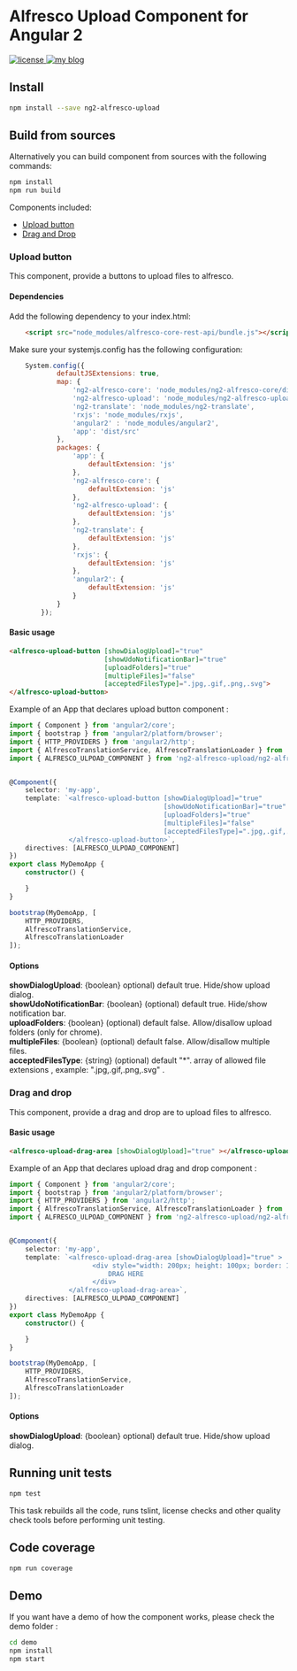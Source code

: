 # Alfresco Upload Component for Angular 2
<p>
  <a href='https://raw.githubusercontent.com/Alfresco/dev-platform-webcomponents/master/ng2-components/ng2-alfresco-upload/LICENSE'>
     <img src='https://img.shields.io/hexpm/l/plug.svg' alt='license' />
  </a>
  <a href='https://www.alfresco.com/'>
     <img src='https://img.shields.io/badge/style-component-green.svg?label=alfresco' alt='my blog' />
  </a>
</p>

## Install


```sh
npm install --save ng2-alfresco-upload
```


## Build from sources
Alternatively you can build component from sources with the following commands:


```sh
npm install
npm run build
```

Components included:

- [Upload button](#upload-button)
- [Drag and Drop](#drag-and-drop)

### Upload button
This component, provide a buttons to upload files to alfresco.

#### Dependencies

Add the following dependency to your index.html:

```html
    <script src="node_modules/alfresco-core-rest-api/bundle.js"></script>
```

Make sure your systemjs.config has the following configuration:

```javascript
    System.config({
            defaultJSExtensions: true,
            map: {
                'ng2-alfresco-core': 'node_modules/ng2-alfresco-core/dist',
                'ng2-alfresco-upload': 'node_modules/ng2-alfresco-upload/dist',
                'ng2-translate': 'node_modules/ng2-translate',
                'rxjs': 'node_modules/rxjs',
                'angular2' : 'node_modules/angular2',
                'app': 'dist/src'
            },
            packages: {
                'app': {
                    defaultExtension: 'js'
                },
                'ng2-alfresco-core': {
                    defaultExtension: 'js'
                },
                'ng2-alfresco-upload': {
                    defaultExtension: 'js'
                },
                'ng2-translate': {
                    defaultExtension: 'js'
                },
                'rxjs': {
                    defaultExtension: 'js'
                },
                'angular2': {
                    defaultExtension: 'js'
                }
            }
        });
```

#### Basic usage


```html
<alfresco-upload-button [showDialogUpload]="true"
                        [showUdoNotificationBar]="true"
                        [uploadFolders]="true"
                        [multipleFiles]="false"
                        [acceptedFilesType]=".jpg,.gif,.png,.svg">
</alfresco-upload-button>
```

Example of an App that declares upload button component :

```ts
import { Component } from 'angular2/core';
import { bootstrap } from 'angular2/platform/browser';
import { HTTP_PROVIDERS } from 'angular2/http';
import { AlfrescoTranslationService, AlfrescoTranslationLoader } from 'ng2-alfresco-core/services';
import { ALFRESCO_ULPOAD_COMPONENT } from 'ng2-alfresco-upload/ng2-alfresco-upload';


@Component({
    selector: 'my-app',
    template: `<alfresco-upload-button [showDialogUpload]="true"
                                       [showUdoNotificationBar]="true"
                                       [uploadFolders]="true"
                                       [multipleFiles]="false"
                                       [acceptedFilesType]=".jpg,.gif,.png,.svg">
               </alfresco-upload-button>`,
    directives: [ALFRESCO_ULPOAD_COMPONENT]
})
export class MyDemoApp {
    constructor() {

    }
}

bootstrap(MyDemoApp, [
    HTTP_PROVIDERS,
    AlfrescoTranslationService,
    AlfrescoTranslationLoader
]);
```
#### Options

**showDialogUpload**: {boolean} optional) default true. Hide/show upload dialog.<br />
**showUdoNotificationBar**: {boolean} (optional) default true. Hide/show notification bar.<br />
**uploadFolders**: {boolean} (optional) default false. Allow/disallow upload folders (only for chrome).<br />
**multipleFiles**: {boolean} (optional) default false. Allow/disallow multiple files.<br />
**acceptedFilesType**: {string} (optional) default "*". array of allowed file extensions , example: ".jpg,.gif,.png,.svg" .<br />

### Drag and drop
This component, provide a drag and drop are to upload files to alfresco.

#### Basic usage

```html
<alfresco-upload-drag-area [showDialogUpload]="true" ></alfresco-upload-drag-area>
```

Example of an App that declares upload drag and drop component :

```ts
import { Component } from 'angular2/core';
import { bootstrap } from 'angular2/platform/browser';
import { HTTP_PROVIDERS } from 'angular2/http';
import { AlfrescoTranslationService, AlfrescoTranslationLoader } from 'ng2-alfresco-core/services';
import { ALFRESCO_ULPOAD_COMPONENT } from 'ng2-alfresco-upload/ng2-alfresco-upload';


@Component({
    selector: 'my-app',
    template: `<alfresco-upload-drag-area [showDialogUpload]="true" >
                     <div style="width: 200px; height: 100px; border: 1px solid #888888">
                         DRAG HERE
                     </div>
               </alfresco-upload-drag-area>`,
    directives: [ALFRESCO_ULPOAD_COMPONENT]
})
export class MyDemoApp {
    constructor() {

    }
}

bootstrap(MyDemoApp, [
    HTTP_PROVIDERS,
    AlfrescoTranslationService,
    AlfrescoTranslationLoader
]);
```
#### Options

**showDialogUpload**: {boolean} optional) default true. Hide/show upload dialog.<br />

## Running unit tests

```sh
npm test
```

This task rebuilds all the code, runs tslint, license checks and other quality check tools 
before performing unit testing. 

## Code coverage

```sh
npm run coverage
```

## Demo

If you want have a demo of how the component works, please check the demo folder :

```sh
cd demo
npm install
npm start
```
